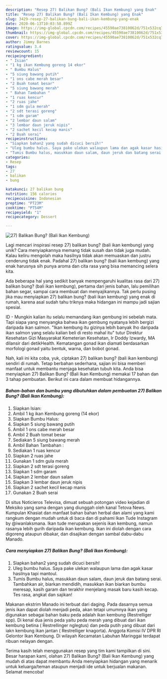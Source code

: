 ```yaml
---
description: "Resep 27) Balikan Bung? (Bali Ikan Kembung) yang Enak"
title: "Resep 27) Balikan Bung? (Bali Ikan Kembung) yang Enak"
slug: 3429-resep-27-balikan-bung-bali-ikan-kembung-yang-enak
date: 2020-06-13T10:03:58.899Z
image: https://img-global.cpcdn.com/recipes/45590ae73810062d/751x532cq70/27-balikan-bung-bali-ikan-kembung-foto-resep-utama.jpg
thumbnail: https://img-global.cpcdn.com/recipes/45590ae73810062d/751x532cq70/27-balikan-bung-bali-ikan-kembung-foto-resep-utama.jpg
cover: https://img-global.cpcdn.com/recipes/45590ae73810062d/751x532cq70/27-balikan-bung-bali-ikan-kembung-foto-resep-utama.jpg
author: Jimmy Barnes
ratingvalue: 3.4
reviewcount: 15
recipeingredient:
- " Isian"
- "1 kg ikan Kembung goreng 14 ekor"
- " Bumbu Halus"
- "5 siung bawang putih"
- "1 ons cabe merah besar"
- "2 Buah tomat besar"
- "5 siung bawang merah"
- " Bahan Tambahan "
- "1 ruas kencur"
- "2 ruas jahe"
- "1 sdm gula merah"
- "2 sdt terasi goreng"
- "1 sdm garam"
- "2 lembar daun salam"
- "3 lembar daun jeruk nipis"
- "2 sachet kecil kecap manis"
- "2 Buah serai"
recipeinstructions:
- "Siapkan bahan2 yang sudah dicuci bersih!"
- "Uleg bumbu halus. Saya pake ulekan walaupun lama dan agak kasar hasilnya tapi mantoul."
- "Tumis Bumbu halus, masukkan daun salam, daun jeruk dan batang serai. Tambahkan air, biarkan mendidih, masukkan ikan biarkan bumbu meresap, kasih garam dan terakhir menjelang masak baru kasih kecap. Tes rasa, angkat dan sajikan!"
categories:
- Resep
tags:
- 27
- balikan
- bung

katakunci: 27 balikan bung 
nutrition: 156 calories
recipecuisine: Indonesian
preptime: "PT23M"
cooktime: "PT54M"
recipeyield: "1"
recipecategory: Dessert

---
```



![27) Balikan Bung? (Bali Ikan Kembung)](https://img-global.cpcdn.com/recipes/45590ae73810062d/751x532cq70/27-balikan-bung-bali-ikan-kembung-foto-resep-utama.jpg)

Lagi mencari inspirasi resep 27) balikan bung? (bali ikan kembung) yang unik? Cara menyiapkannya memang tidak susah dan tidak juga mudah. Kalau keliru mengolah maka hasilnya tidak akan memuaskan dan justru cenderung tidak enak. Padahal 27) balikan bung? (bali ikan kembung) yang enak harusnya sih punya aroma dan cita rasa yang bisa memancing selera kita.

Ada beberapa hal yang sedikit banyak mempengaruhi kualitas rasa dari 27) balikan bung? (bali ikan kembung), pertama dari jenis bahan, lalu pemilihan bahan segar, sampai cara membuat dan menyajikannya. Tak perlu pusing jika mau menyiapkan 27) balikan bung? (bali ikan kembung) yang enak di rumah, karena asal sudah tahu triknya maka hidangan ini mampu jadi sajian spesial.

ID - Mungkin kalian itu selalu memandang ikan gembung ini sebelah mata. Tapi siapa yang menyangka bahwa ikan gembung nyatanya lebih bergizi daripada ikan salmon. &#34;Ikan kembung itu gizinya lebih banyak lho daripada ikan salmon yang selalu kalian beli di resto mahal itu&#34; tutur Direktur Kesehatan Gizi Masyarakat Kemeterian Kesehatan, Ir Doddy Izwardy, MA dilansir dari detikHealth. Kematangan gonad ikan diamati berdasarkan morfologi gonad yaitu bentuk, warna, dan bobot gonad.


Nah, kali ini kita coba, yuk, ciptakan 27) balikan bung? (bali ikan kembung) sendiri di rumah. Tetap berbahan sederhana, sajian ini bisa memberi manfaat untuk membantu menjaga kesehatan tubuh kita. Anda bisa menyiapkan 27) Balikan Bung? (Bali Ikan Kembung) memakai 17 bahan dan 3 tahap pembuatan. Berikut ini cara dalam membuat hidangannya.

<!--inarticleads1-->

##### Bahan-bahan dan bumbu yang dibutuhkan dalam pembuatan 27) Balikan Bung? (Bali Ikan Kembung):

1. Siapkan  Isian:
1. Ambil 1 kg ikan Kembung goreng (14 ekor)
1. Siapkan  Bumbu Halus:
1. Siapkan 5 siung bawang putih
1. Ambil 1 ons cabe merah besar
1. Ambil 2 Buah tomat besar
1. Sediakan 5 siung bawang merah
1. Ambil  Bahan Tambahan :
1. Sediakan 1 ruas kencur
1. Siapkan 2 ruas jahe
1. Gunakan 1 sdm gula merah
1. Siapkan 2 sdt terasi goreng
1. Siapkan 1 sdm garam
1. Siapkan 2 lembar daun salam
1. Siapkan 3 lembar daun jeruk nipis
1. Siapkan 2 sachet kecil kecap manis
1. Gunakan 2 Buah serai


Di situs Noticieros Televisa, dimuat sebuah potongan video kejadian di Meksiko yang sama dengan yang diunggah oleh kanal Tetova News. Kumpulan Khasiat dan manfaat bahan bahan herbal dan alami yang kami rangkum dengan mudah untuk di baca dan di pahami Ikan Tude Instagram by @iwanlaksmana. Ikan tude merupakan sejenis ikan kembung, namun rasanya lebih gurih daripada ikan kembung. Ikan ini diolah dengan cara digoreng ataupun dibakar, dan disajikan dengan sambal dabu-dabu Manado. 

<!--inarticleads2-->

##### Cara menyiapkan 27) Balikan Bung? (Bali Ikan Kembung):

1. Siapkan bahan2 yang sudah dicuci bersih!
1. Uleg bumbu halus. Saya pake ulekan walaupun lama dan agak kasar hasilnya tapi mantoul.
1. Tumis Bumbu halus, masukkan daun salam, daun jeruk dan batang serai. Tambahkan air, biarkan mendidih, masukkan ikan biarkan bumbu meresap, kasih garam dan terakhir menjelang masak baru kasih kecap. Tes rasa, angkat dan sajikan!


Makanan ekstrim Manado ini terbuat dari daging. Pada dasarnya semua jenis ikan dapat diolah menjadi peda, akan tetapi umumnya ikan yang digunakan sebagai bahan baku peda adalah ikan kembung (Restrelliger spp). Di kenal dua jenis peda yaitu peda merah yang dibuat dari ikan kembung betina ( Restrellinger nglegtus) dan peda putih yang dibuat dari iakn kembung ikan jantan ( Restrelliger knagorta). Anggota Komisi IV DPR RI Gelontor Ikan Kembung. Di wilayah Kecamatan Labuhan Maringgai terdapat ribuan nelayan dengan. 

Terima kasih telah menggunakan resep yang tim kami tampilkan di sini. Besar harapan kami, olahan 27) Balikan Bung? (Bali Ikan Kembung) yang mudah di atas dapat membantu Anda menyiapkan hidangan yang menarik untuk keluarga/teman ataupun menjadi ide untuk berjualan makanan. Selamat mencoba!
